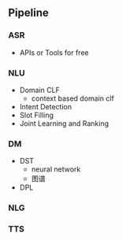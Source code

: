 ## Pipeline

### ASR

- APIs or Tools for free

### NLU

- Domain CLF
  - context based domain clf
- Intent Detection
- Slot Filling
- Joint Learning and Ranking

### DM

- DST
    + neural network
    + 图谱
- DPL

### NLG

### TTS


